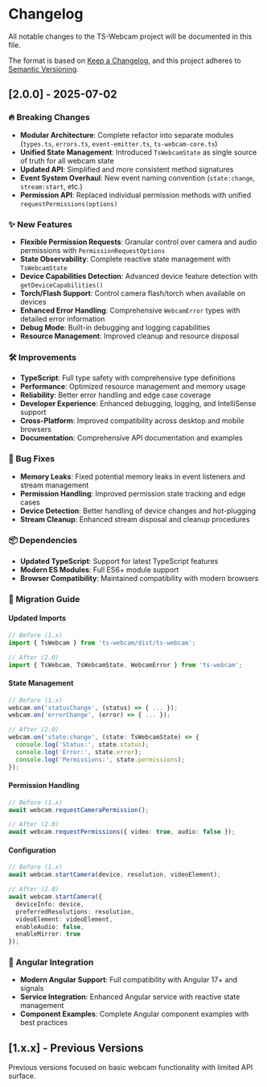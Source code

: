 # Changelog

All notable changes to the TS-Webcam project will be documented in this file.

The format is based on [Keep a Changelog](https://keepachangelog.com/en/1.0.0/),
and this project adheres to [Semantic Versioning](https://semver.org/spec/v2.0.0.html).

## [2.0.0] - 2025-07-02

### 🔥 Breaking Changes

- **Modular Architecture**: Complete refactor into separate modules (`types.ts`, `errors.ts`, `event-emitter.ts`, `ts-webcam-core.ts`)
- **Unified State Management**: Introduced `TsWebcamState` as single source of truth for all webcam state
- **Updated API**: Simplified and more consistent method signatures
- **Event System Overhaul**: New event naming convention (`state:change`, `stream:start`, etc.)
- **Permission API**: Replaced individual permission methods with unified `requestPermissions(options)`

### ✨ New Features

- **Flexible Permission Requests**: Granular control over camera and audio permissions with `PermissionRequestOptions`
- **State Observability**: Complete reactive state management with `TsWebcamState`
- **Device Capabilities Detection**: Advanced device feature detection with `getDeviceCapabilities()`
- **Torch/Flash Support**: Control camera flash/torch when available on devices
- **Enhanced Error Handling**: Comprehensive `WebcamError` types with detailed error information
- **Debug Mode**: Built-in debugging and logging capabilities
- **Resource Management**: Improved cleanup and resource disposal

### 🛠️ Improvements

- **TypeScript**: Full type safety with comprehensive type definitions
- **Performance**: Optimized resource management and memory usage
- **Reliability**: Better error handling and edge case coverage
- **Developer Experience**: Enhanced debugging, logging, and IntelliSense support
- **Cross-Platform**: Improved compatibility across desktop and mobile browsers
- **Documentation**: Comprehensive API documentation and examples

### 🐛 Bug Fixes

- **Memory Leaks**: Fixed potential memory leaks in event listeners and stream management
- **Permission Handling**: Improved permission state tracking and edge cases
- **Device Detection**: Better handling of device changes and hot-plugging
- **Stream Cleanup**: Enhanced stream disposal and cleanup procedures

### 📦 Dependencies

- **Updated TypeScript**: Support for latest TypeScript features
- **Modern ES Modules**: Full ES6+ module support
- **Browser Compatibility**: Maintained compatibility with modern browsers

### 🔄 Migration Guide

#### Updated Imports
```typescript
// Before (1.x)
import { TsWebcam } from 'ts-webcam/dist/ts-webcam';

// After (2.0)
import { TsWebcam, TsWebcamState, WebcamError } from 'ts-webcam';
```

#### State Management
```typescript
// Before (1.x)
webcam.on('statusChange', (status) => { ... });
webcam.on('errorChange', (error) => { ... });

// After (2.0)
webcam.on('state:change', (state: TsWebcamState) => {
  console.log('Status:', state.status);
  console.log('Error:', state.error);
  console.log('Permissions:', state.permissions);
});
```

#### Permission Handling
```typescript
// Before (1.x)
await webcam.requestCameraPermission();

// After (2.0)
await webcam.requestPermissions({ video: true, audio: false });
```

#### Configuration
```typescript
// Before (1.x)
await webcam.startCamera(device, resolution, videoElement);

// After (2.0)
await webcam.startCamera({
  deviceInfo: device,
  preferredResolutions: resolution,
  videoElement: videoElement,
  enableAudio: false,
  enableMirror: true
});
```

### 🎯 Angular Integration

- **Modern Angular Support**: Full compatibility with Angular 17+ and signals
- **Service Integration**: Enhanced Angular service with reactive state management
- **Component Examples**: Complete Angular component examples with best practices

## [1.x.x] - Previous Versions

Previous versions focused on basic webcam functionality with limited API surface.
